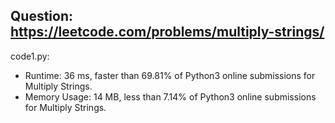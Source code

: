 ## Question: https://leetcode.com/problems/multiply-strings/

code1.py:
* Runtime: 36 ms, faster than 69.81% of Python3 online submissions for Multiply Strings.
* Memory Usage: 14 MB, less than 7.14% of Python3 online submissions for Multiply Strings.